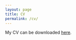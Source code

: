 ```yaml
---
layout: page
title: CV
permalink: /cv/
---
```


My CV can be downloaded [here]({{site.baseurl}}/assets/CV.pdf "CV").

<object data="{{site.baseurl}}/assets/CV.pdf" type="application/pdf" width="700px" height="700px"/>
